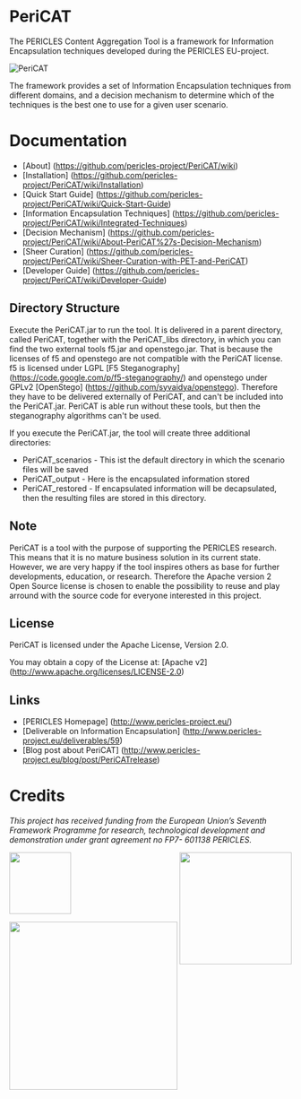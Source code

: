 # PeriCAT
The PERICLES Content Aggregation Tool is a framework for Information Encapsulation techniques developed during the PERICLES EU-project.

![PeriCAT](https://github.com/pericles-project/PeriCAT/blob/master/images/PeriCAT_slide_CCBY2.png)

The framework provides a set of Information Encapsulation techniques from different domains, and a decision mechanism to determine which of the techniques is the best one to use for a given user scenario.

# Documentation

*  [About] (https://github.com/pericles-project/PeriCAT/wiki)
*  [Installation] (https://github.com/pericles-project/PeriCAT/wiki/Installation)
*  [Quick Start Guide] (https://github.com/pericles-project/PeriCAT/wiki/Quick-Start-Guide)
*  [Information Encapsulation Techniques] (https://github.com/pericles-project/PeriCAT/wiki/Integrated-Techniques)
*  [Decision Mechanism] (https://github.com/pericles-project/PeriCAT/wiki/About-PeriCAT%27s-Decision-Mechanism)
*  [Sheer Curation] (https://github.com/pericles-project/PeriCAT/wiki/Sheer-Curation-with-PET-and-PeriCAT)
*  [Developer Guide] (https://github.com/pericles-project/PeriCAT/wiki/Developer-Guide)

## Directory Structure

Execute the PeriCAT.jar to run the tool. It is delivered in a parent directory, called PeriCAT, together with the PeriCAT_libs directory, in which you can find the two external tools f5.jar and openstego.jar. That is because the licenses of f5 and openstego are not compatible with the PeriCAT license. f5 is licensed under LGPL [F5 Steganography] (https://code.google.com/p/f5-steganography/) and openstego under GPLv2 [OpenStego] (https://github.com/syvaidya/openstego).
Therefore they have to be delivered externally of PeriCAT, and can't be included into the PeriCAT.jar. PeriCAT is able run without these tools, but then the steganography algorithms can't be used.

If you execute the PeriCAT.jar, the tool will create three additional directories:
* PeriCAT_scenarios - This ist the default directory in which the scenario files will be saved
* PeriCAT_output - Here is the encapsulated information stored
* PeriCAT_restored - If encapsulated information will be decapsulated, then the resulting files are stored in this directory.

## Note

PeriCAT is a tool with the purpose of supporting the PERICLES research. This means that it is no mature business solution in its current state. However, we are very happy if the tool inspires others as base for further developments, education, or research. Therefore the Apache version 2 Open Source license is chosen to enable the possibility to reuse and play arround with the source code for everyone interested in this project.

## License

PeriCAT is licensed under the Apache License, Version 2.0.

You may obtain a copy of the License at: [Apache v2] (http://www.apache.org/licenses/LICENSE-2.0)


## Links

* [PERICLES Homepage] (http://www.pericles-project.eu/)
* [Deliverable on Information Encapsulation] (http://www.pericles-project.eu/deliverables/59)
* [Blog post about PeriCAT] (http://www.pericles-project.eu/blog/post/PeriCATrelease)

# Credits

 _This project has received funding from the European Union’s Seventh Framework Programme for research, technological development and demonstration under grant agreement no FP7- 601138 PERICLES._   
 
 <a href="http://ec.europa.eu/research/fp7"><img src="https://github.com/pericles-project/pet/blob/master/wiki-images/LogoEU.png" width="110"/></a>
 <a href="http://www.pericles-project.eu/"> <img src="https://github.com/pericles-project/pet/blob/master/wiki-images/PERICLES%20logo_black.jpg" width="200" align="right"/> </a>

<a href="http://www.sub.uni-goettingen.de/"><img src="https://github.com/pericles-project/pet/blob/master/wiki-images/sub-logo.jpg" width="300"/></a>
